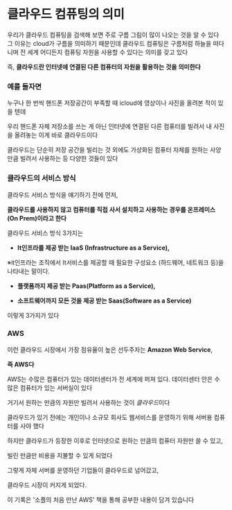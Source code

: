 # 클라우드 컴퓨팅의 의미
우리가 클라우드 컴퓨팅을 검색해 보면 주로 구름 그림이 많이 나오는 것을 알 수 있다
그 이유는 cloud가 구름을 의미하기 때문인데
클라우드 컴퓨팅은 구름처럼 하늘을 떠다니며 전 세계 어디든지 컴퓨팅 자원을 사용할 수 있다는 의미를 갖고 있다

즉, **클라우드란 인터넷에 연결된 다른 컴퓨터의 자원을 활용하는 것을 의미한다**

### 예를 들자면
누구나 한 번씩 핸드폰 저장공간이 부족할 때 icloud에 영상이나 사진을 올려본 적이 있을 텐데

우리 핸드폰 자체 저장소를 쓰는 게 아닌 인터넷에 연결된
다른 컴퓨터를 빌려서 내 사진을 올려놓는 이게 바로 클라우드이다

클라우드는 단순히 저장 공간을 빌리는 것 외에도 가상화된 컴퓨터 자체를 원하는 사양만큼 빌려서 사용하는 등 다양한 것들이 있다

### 클라우드의 서비스 방식
클라우드 서비스 방식을 얘기하기 전에 먼저,

**클라우드를 사용하지 않고 컴퓨터를 직접 사서 설치하고 사용하는 경우를
온프레미스(On Prem)이라고 한다**


클라우드 서비스 방식 3가지는

- **It인프라를 제공 받는 IaaS (Infrastructure as a Service),**

※it인프라는 조직에서 It서비스를 제공할 때 필요한 구성요소 (하드웨어, 네트워크 등)을 나타내는 말이다.

- **플랫폼까지 제공 받는 Paas(Platform as a Service),**


- **소프트웨어까지 모든 것을 제공 받는 Saas(Software as a Service)**


이렇게 3가지가 있다

### AWS
이런 클라우드 시장에서 가장 점유율이 높은 선두주자는 **Amazon Web Service**,

**즉 AWS다**

AWS는 수많은 컴퓨터가 있는 데이터센터가 전 세계에 퍼져 있다.
데이터센터 안은 수많은 컴퓨터가 있는 서버실이 있다

 
거기서 원하는 만큼의 자원만 빌려서 사용하는 것이 *클라우드*이다

클라우드가 있기 전에는 개인이나 소규모 회사도 웹서비스를 운영하기 위해 서버용 컴퓨터를 사야 했다

하지만 클라우드가 등장한 이후로 인터넷으로 원하는 만큼의 컴퓨터 자원만 쓸 수 있고,

빌린 만큼만 비용을 지불할 수 있게 되었다

 그렇게 자체 서버를 운영하던 기업들이 클라우드로 넘어갔고,

클라우드 시장이 커지게 되었다.

이 기록은 '소플의 처음 만난 AWS' 책을 통해 공부한 내용이 담겨 있습니다